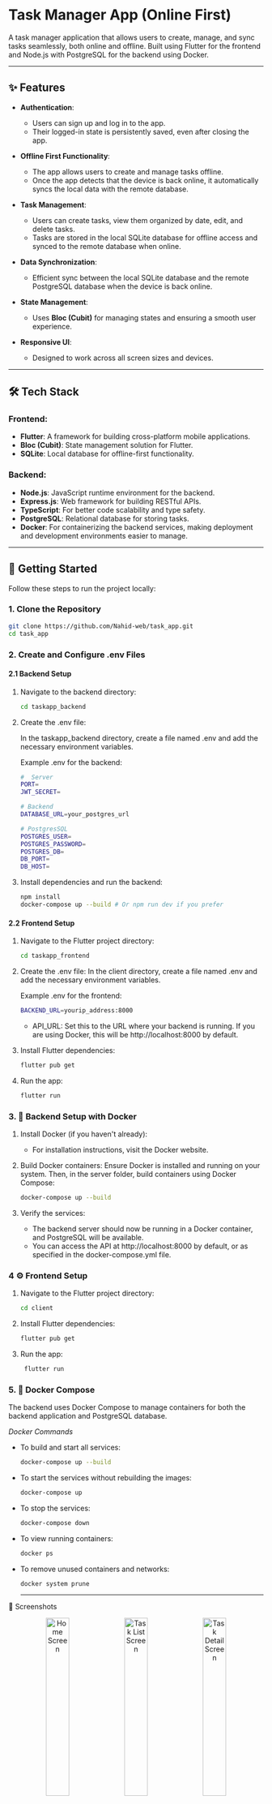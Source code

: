 # Task Manager App (Online First)

A task manager application that allows users to create, manage, and sync tasks seamlessly, both online and offline. Built using Flutter for the frontend and Node.js with PostgreSQL for the backend using Docker.

---

## ✨ Features

- **Authentication**:

  - Users can sign up and log in to the app.
  - Their logged-in state is persistently saved, even after closing the app.

- **Offline First Functionality**:

  - The app allows users to create and manage tasks offline.
  - Once the app detects that the device is back online, it automatically syncs the local data with the remote database.

- **Task Management**:

  - Users can create tasks, view them organized by date, edit, and delete tasks.
  - Tasks are stored in the local SQLite database for offline access and synced to the remote database when online.

- **Data Synchronization**:

  - Efficient sync between the local SQLite database and the remote PostgreSQL database when the device is back online.

- **State Management**:

  - Uses **Bloc (Cubit)** for managing states and ensuring a smooth user experience.

- **Responsive UI**:
  - Designed to work across all screen sizes and devices.

---

## 🛠️ Tech Stack

### **Frontend**:

- **Flutter**: A framework for building cross-platform mobile applications.
- **Bloc (Cubit)**: State management solution for Flutter.
- **SQLite**: Local database for offline-first functionality.

### **Backend**:

- **Node.js**: JavaScript runtime environment for the backend.
- **Express.js**: Web framework for building RESTful APIs.
- **TypeScript**: For better code scalability and type safety.
- **PostgreSQL**: Relational database for storing tasks.
- **Docker**: For containerizing the backend services, making deployment and development environments easier to manage.

---

## 🚀 Getting Started

Follow these steps to run the project locally:

### 1. Clone the Repository

```bash
git clone https://github.com/Nahid-web/task_app.git
cd task_app
```

### 2. Create and Configure .env Files

#### 2.1 Backend Setup

1.  Navigate to the backend directory:

    ```bash
    cd taskapp_backend
    ```

2.  Create the .env file:

    In the taskapp_backend directory, create a file named .env and add the necessary environment variables.

    Example .env for the backend:

    ```bash
    #  Server
    PORT=
    JWT_SECRET=

    # Backend
    DATABASE_URL=your_postgres_url

    # PostgresSQL
    POSTGRES_USER=
    POSTGRES_PASSWORD=
    POSTGRES_DB=
    DB_PORT=
    DB_HOST=
    ```

3.  Install dependencies and run the backend:

    ```bash
    npm install
    docker-compose up --build # Or npm run dev if you prefer
    ```

#### 2.2 Frontend Setup

1.  Navigate to the Flutter project directory:

    ```bash
    cd taskapp_frontend
    ```

2.  Create the .env file: In the client directory, create a file named .env and add the necessary environment variables.

    Example .env for the frontend:

    ```bash
    BACKEND_URL=yourip_address:8000
    ```

    - API_URL: Set this to the URL where your backend is running. If you are using Docker, this will be http://localhost:8000 by default.

3.  Install Flutter dependencies:

    ```bash
    flutter pub get
    ```

4.  Run the app:

    ```bash
    flutter run
    ```

### 3. 🐳 Backend Setup with Docker

1. Install Docker (if you haven't already):

   - For installation instructions, visit the Docker website.

2. Build Docker containers: Ensure Docker is installed and running on your system. Then, in the server folder, build containers using Docker Compose:

   ```bash
   docker-compose up --build
   ```

3. Verify the services:

   - The backend server should now be running in a Docker container, and PostgreSQL will be available.
   - You can access the API at http://localhost:8000 by default, or as specified in the docker-compose.yml file.

### 4 ⚙️ Frontend Setup

1. Navigate to the Flutter project directory:

   ```bash
   cd client
   ```

2. Install Flutter dependencies:

   ```bash
   flutter pub get
   ```

3. Run the app:

   ```bash
    flutter run
   ```

### 5. 🐋 Docker Compose

The backend uses Docker Compose to manage containers for both the backend application and PostgreSQL database.

_Docker Commands_

- To build and start all services:

  ```bash
  docker-compose up --build
  ```

- To start the services without rebuilding the images:

  ```bash
  docker-compose up
  ```

- To stop the services:

  ```bash
  docker-compose down
  ```

- To view running containers:

  ```bash
  docker ps
  ```

- To remove unused containers and networks:

  ```bash
  docker system prune
  ```

  ***

📸 Screenshots

<div align="center"> 
<img src="" alt="Home Screen" width="30%" /> 
<img src="" alt="Task List Screen" width="30%" /> 
<img src="" alt="Task Detail Screen" width="30%" /> 
</div>

---

## 💡 Future Enhancements

- Add push notifications for task reminders.
- User profile management.
- Advanced task filtering and sorting options.

---

## 📬 Feedback

If you have any feedback or suggestions, feel free to reach out to me at nahidamin266@gmail.com.
